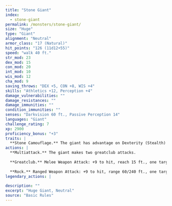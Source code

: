 ```yaml
---
title: "Stone Giant"
index:
  - stone-giant
permalink: /monsters/stone-giant/
size: "Huge"
type: "Giant"
alignment: "Neutral"
armor_class: "17 (Natural)"
hit_points: "126 (11d12+55)"
speed: "walk 40 ft."
str_mod: 23
dex_mod: 15
con_mod: 20
int_mod: 10
wis_mod: 12
cha_mod: 9
saving_throws: "DEX +5, CON +8, WIS +4"
skills: "Athletics +12, Perception +4"
damage_vulnerabilities: ""
damage_resistances: ""
damage_immunities: ""
condition_immunities: ""
senses: "Darkvision 60 ft., Passive Perception 14"
languages: "Giant"
challenge_rating: 7
xp: 2900
proficiency_bonus: "+3"
traits: |
  **Stone Camouflage.** The giant has advantage on Dexterity (Stealth) checks made to hide in rocky terrain.
actions: |
  **Multiattack.** The giant makes two greatclub attacks.
  
  **Greatclub.** Melee Weapon Attack: +9 to hit, reach 15 ft., one target. Hit: 19 (3d8 + 6) bludgeoning damage.
  
  **Rock.** Ranged Weapon Attack: +9 to hit, range 60/240 ft., one target. Hit: 28 (4d10 + 6) bludgeoning damage. If the target is a creature, it must succeed on a DC 17 Strength saving throw or be knocked prone.  
legendary_actions: |
  
description: ""
excerpt: "Huge Giant, Neutral"
source: "Basic Rules"
---
```

